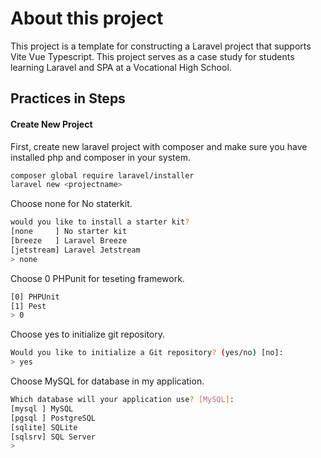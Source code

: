 # About this project

This project is a template for constructing a Laravel project that supports Vite Vue Typescript. This project serves as a case study for students learning Laravel and SPA at a Vocational High School.


## Practices in Steps

#### Create New Project

First, create new laravel project with composer and make sure you have installed php and composer in your system.

```bash
composer global require laravel/installer
laravel new <projectname>
```

Choose none for No staterkit.

```bash
would you like to install a starter kit?
[none     ] No starter kit
[breeze   ] Laravel Breeze
[jetstream] Laravel Jetstream
> none
```

Choose 0 PHPunit for teseting framework.

```bash
[0] PHPUnit
[1] Pest
> 0
```
Choose yes to initialize git repository.

```bash
Would you like to initialize a Git repository? (yes/no) [no]:
> yes
```
Choose MySQL for database in my application.

```bash
Which database will your application use? [MySQL]:
[mysql ] MySQL
[pgsql ] PostgreSQL
[sqlite] SQLite
[sqlsrv] SQL Server
>
```
